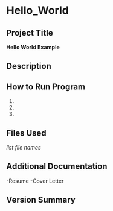 # Hello_World
## Project Title
**Hello World Example**
## Description
## How to Run Program
1.
2.
3.
## Files Used
*list file names*
## Additional Documentation
-Resume
-Cover Letter
## Version Summary
